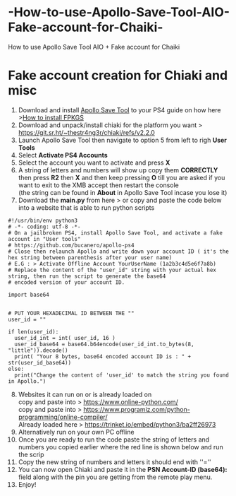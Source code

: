 # -How-to-use-Apollo-Save-Tool-AIO-Fake-account-for-Chaiki-
 How to use Apollo Save Tool AIO + Fake account for Chaiki 

# Fake account creation for Chiaki and misc       
1. Download and install [Apollo Save Tool](https://pkg-zone.com/details/APOL00004) to your PS4 guide on how here >[How to install FPKGS](https://github.com/DrYenyen/How-To-Install-PS4-FPKGS)         
2. Download and unpack/install chiaki for the platform you want > https://git.sr.ht/~thestr4ng3r/chiaki/refs/v2.2.0   
3. Launch Apollo Save Tool then navigate to option 5 from left to righ **User Tools**    
4. Select **Activate PS4 Accounts**    
5. Select the account you want to activate and press **X**         
6. A string of letters and numbers will show up copy them **CORRECTLY** then press **R2** then **X** and then keep pressing **O** till you are asked if you want to exit to the XMB accept then restart the console            
(the string can be found in **About** in Apollo Save Tool incase you lose it)              
7. Download the **main.py** from here >    or copy and paste the code below into a website that is able to run python scripts         
```    
#!/usr/bin/env python3
# -*- coding: utf-8 -*-
# On a jailbroken PS4, install Apollo Save Tool, and activate a fake account in "User tools"
# https://github.com/bucanero/apollo-ps4
# Close then relaunch Apollo and write down your account ID ( it's the hex string between parenthesis after your user name)
# E.G : > Activate Offline Account YourUserName (1a2b3c4d5e6f7a8b)
# Replace the content of the "user_id" string with your actual hex string, then run the script to generate the base64
# encoded version of your account ID.

import base64


# PUT YOUR HEXADECIMAL ID BETWEEN THE ""
user_id = "" 

if len(user_id):
  user_id_int = int( user_id, 16 )
  user_id_base64 = base64.b64encode(user_id_int.to_bytes(8, "little")).decode()
  print( "Your 8 bytes, base64 encoded account ID is : " + str(user_id_base64))
else:
  print("Change the content of 'user_id' to match the string you found in Apollo.")
```  
8. Websites it can run on or is already loaded on        
copy and paste into > https://www.online-python.com/     
copy and paste into > https://www.programiz.com/python-programming/online-compiler/   
Already loaded here > https://trinket.io/embed/python3/ba2ff26973   
9. Alternatively run on your own PC offline     
10. Once you are ready to run the code paste the string of letters and numbers you copied earlier where the red line is shown below and run the scrip          
11. Copy the new string of numbers and letters it should end with ''=''    
12. You can now open Chiaki and paste it in the **PSN Account-ID (base64):** field along with the pin you are getting from the remote play menu.        
13. Enjoy!     

